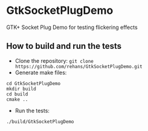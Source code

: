 # GtkSocketPlugDemo
GTK+ Socket Plug Demo for testing flickering effects

## How to build and run the tests

* Clone the repository: `git clone https://github.com/rehans/GtkSocketPlugDemo.git`
* Generate make files:
```
cd GtkSocketPlugDemo
mkdir build
cd build
cmake ..
```
* Run the tests:
```
./build/GtkSocketPlugDemo
```
